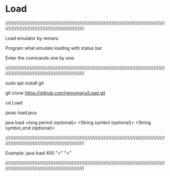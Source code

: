 # Load

////////////////////////////////////////////////////////////////////////////////////////////////////////////////////////////////////////////////////

Load emulator by remaru

Program what emulate loading with status bar

Enter the commands one by one:

////////////////////////////////////////////////////////////////////////////////////////////////////////////////////////////////////////////////////

sudo apt install git

git clone https://github.com/remumaru/Load.git

cd Load

javac load.java

java load <long period (optional)> <String symbol (optional)> <String symbol_end (optional)>

////////////////////////////////////////////////////////////////////////////////////////////////////////////////////////////////////////////////////

Example: java load 400 "=" ">" 

////////////////////////////////////////////////////////////////////////////////////////////////////////////////////////////////////////////////////
